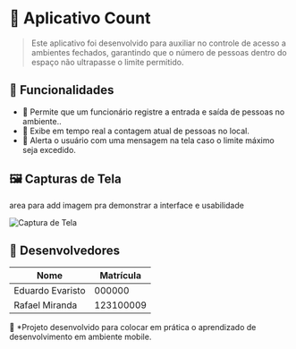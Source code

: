 # 📌 Aplicativo Count

> Este aplicativo foi desenvolvido para auxiliar no controle de acesso a ambientes fechados, garantindo que o número de pessoas dentro do espaço não ultrapasse o limite permitido.

## 🚀 Funcionalidades

- 🔹 Permite que um funcionário registre a entrada e saída de pessoas no ambiente..
- 🔹 Exibe em tempo real a contagem atual de pessoas no local.
- 🔹 Alerta o usuário com uma mensagem na tela caso o limite máximo seja excedido.

## 🖼️ Capturas de Tela

area para add imagem pra demonstrar a interface e usabilidade

![Captura de Tela](caminho/para/imagem.png)

## 👥 Desenvolvedores

| Nome | Matrícula |
|------------|--------------|
| Eduardo Evaristo | 000000 |
| Rafael Miranda | 123100009 |



📌 *Projeto desenvolvido para colocar em prática o aprendizado de desenvolvimento em ambiente mobile.


